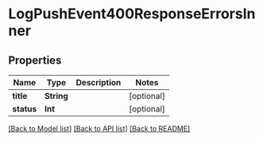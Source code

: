 # LogPushEvent400ResponseErrorsInner

## Properties
Name | Type | Description | Notes
------------ | ------------- | ------------- | -------------
**title** | **String** |  | [optional] 
**status** | **Int** |  | [optional] 

[[Back to Model list]](../README.md#documentation-for-models) [[Back to API list]](../README.md#documentation-for-api-endpoints) [[Back to README]](../README.md)


